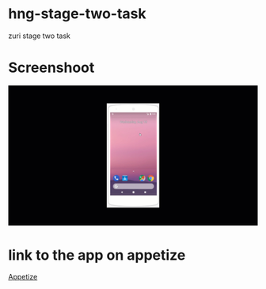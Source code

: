 # hng-stage-two-task
zuri stage two task

# Screenshoot

![alt text](https://github.com/ayetolusamuel/hng-stage-two-task/blob/master/images/hng.gif)

# link to the app on appetize
[Appetize](https://appetize.io/app/cr7ukfuvk0ut1a2tc69zqu7m88)


